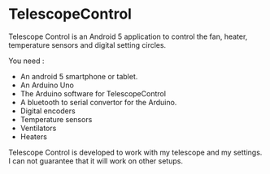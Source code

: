 TelescopeControl
================

Telescope Control is an Android 5 application to control the fan, heater, temperature sensors and 
digital setting circles.

You need :
  - An android 5 smartphone or tablet. 
  - An Arduino Uno
  - The Arduino software for TelescopeControl
  - A bluetooth to serial convertor for the Arduino.
  - Digital encoders
  - Temperature sensors
  - Ventilators
  - Heaters
  
Telescope Control is developed to work with my telescope and my settings. I can not guarantee that it will
work on other setups. 

